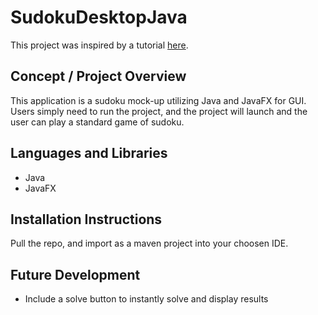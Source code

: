 # SudokuDesktopJava

This project was inspired by a tutorial [here](https://www.youtube.com/watch?v=qH9mWpYMtYU).



## Concept / Project Overview
This application is a sudoku mock-up utilizing Java and JavaFX for GUI. Users simply need to run the project, and the project will launch and the user can play a standard game of sudoku.


## Languages and Libraries
- Java
- JavaFX

## Installation Instructions
Pull the repo, and import as a maven project into your choosen IDE.

## Future Development
- Include a solve button to instantly solve and display results
